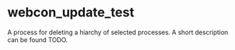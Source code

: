 # webcon_update_test
A process for deleting a hiarchy of selected processes. A short description can be found TODO.
